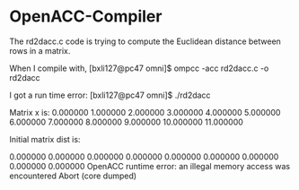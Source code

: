 # OpenACC-Compiler

The rd2dacc.c code is trying to compute the Euclidean distance between rows in a matrix. 

When I compile with,
[bxli127@pc47 omni]$ ompcc -acc rd2dacc.c -o rd2dacc

I got a run time error:
[bxli127@pc47 omni]$ ./rd2dacc

Matrix x is:
0.000000 1.000000 2.000000 3.000000
4.000000 5.000000 6.000000 7.000000
8.000000 9.000000 10.000000 11.000000

Initial matrix dist is:

0.000000 0.000000 0.000000
0.000000 0.000000 0.000000
0.000000 0.000000 0.000000
OpenACC runtime error: an illegal memory access was encountered
Abort (core dumped)
